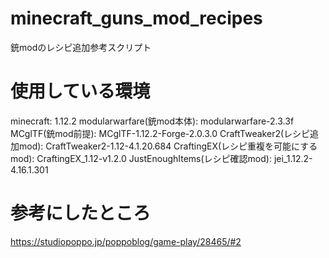 # minecraft_guns_mod_recipes
銃modのレシピ追加参考スクリプト

# 使用している環境
minecraft: 1.12.2
modularwarfare(銃mod本体): modularwarfare-2.3.3f
MCglTF(銃mod前提): MCglTF-1.12.2-Forge-2.0.3.0
CraftTweaker2(レシピ追加mod): CraftTweaker2-1.12-4.1.20.684
CraftingEX(レシピ重複を可能にするmod): CraftingEX_1.12-v1.2.0
JustEnoughItems(レシピ確認mod): jei_1.12.2-4.16.1.301

# 参考にしたところ
https://studiopoppo.jp/poppoblog/game-play/28465/#2
